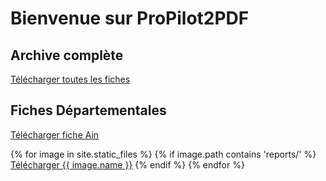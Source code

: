 # Bienvenue sur ProPilot2PDF

## Archive complète
<a href="reports/archive.zip">Télécharger toutes les fiches</a>

## Fiches Départementales
<a href="reports/Suivi_territorial_plan_relance_Ain.pdf">Télécharger fiche Ain</a>

<nav>
{% for image in site.static_files %}
    {% if image.path contains 'reports/' %}
        <a href="{{ image.path }}">Télécharger {{ image.name }}<a/>
    {% endif %}
{% endfor %}
</nav>
